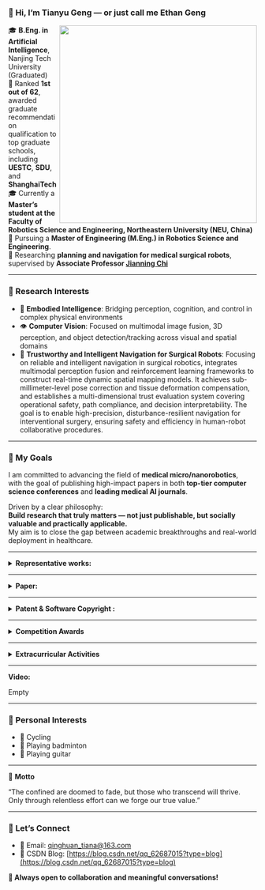 ### 👋 Hi, I’m Tianyu Geng — or just call me **Ethan Geng**

<img align="right" src="https://github-readme-stats.vercel.app/api?username=TianYu-Geng&show_icons=true&icon_color=CE1D2D&text_color=718096&bg_color=ffffff&hide_title=true" width="400" />

🎓 **B.Eng. in Artificial Intelligence**, Nanjing Tech University (Graduated)  
🏅 Ranked **1st out of 62**, awarded graduate recommendation qualification to top graduate schools, including **UESTC**, **SDU**, and **ShanghaiTech**  
🎓 Currently a **Master’s student at the Faculty of Robotics Science and Engineering, Northeastern University (NEU, China)**  
🔧 Pursuing a **Master of Engineering (M.Eng.) in Robotics Science and Engineering**.  
🧭 Researching **planning and navigation for medical surgical robots**, supervised by **Associate Professor [Jianning Chi](http://faculty.neu.edu.cn/chijianning/zh_CN/index/54976/list/index.htm)**  

---

### 🔬 Research Interests

- 🤖 **Embodied Intelligence**: Bridging perception, cognition, and control in complex physical environments    
- 👁️ **Computer Vision**: Focused on multimodal image fusion, 3D perception, and object detection/tracking across visual and spatial domains     
- 🧬 **Trustworthy and Intelligent Navigation for Surgical Robots**: Focusing on reliable and intelligent navigation in surgical robotics, integrates multimodal perception fusion and reinforcement learning frameworks to construct real-time dynamic spatial mapping models. It achieves sub-millimeter-level pose correction and tissue deformation compensation, and establishes a multi-dimensional trust evaluation system covering operational safety, path compliance, and decision interpretability. The goal is to enable high-precision, disturbance-resilient navigation for interventional surgery, ensuring safety and efficiency in human-robot collaborative procedures.  

---

### 🚀 My Goals

I am committed to advancing the field of **medical micro/nanorobotics**,  
with the goal of publishing high-impact papers in both **top-tier computer science conferences** and **leading medical AI journals**.

Driven by a clear philosophy:  
**Build research that truly matters — not just publishable, but socially valuable and practically applicable.**  
My aim is to close the gap between academic breakthroughs and real-world deployment in healthcare.

---

<details>
  <summary><strong>Representative works:</strong></summary>

</details>

---

<details>
  <summary><strong>Paper:</strong></summary>          

<!--
示例：x. [[Paper]()] [[Code]()]
-->
</details>

---

<details>
  <summary><strong>Patent & Software Copyright :</strong></summary>
 Empty！
</details>

---

<details>
  <summary><strong>Competition Awards</strong></summary>

| Date              | Competition                                           | Award                             |
|-------------------|--------------------------------------------------------|-----------------------------------|
| 2023.02 – 2023.08 | China Collegiate Computer Design Competition （中国大学生计算机设计大赛）           | 🥇 National First Prize, Provincial Grand Prize, Featured Project (Top 8 / 526) |
| 2022.10 – 2024.05 | National Innovation Training Program （国家级大创）                                | 🎓 National-level Research Project |
| 2024.05           | China Robotics Competition & RoboCup China Open（中国机器人大赛暨Robocup机器人世界杯中国赛） | 🥈 National Second Prize           |
| 2024.02           | MCM/ICM Mathematical Contest in Modeling （美国大学生数学建模大赛）              | 🥈 International Second Prize      |
| 2023.05           | China Robotics Skills Competition （中国机器人技能大赛）                     | 🥉 National Third Prize            |


<details>
  <summary><strong>China Collegiate Computer Design Competition (2023)</strong></summary>
**🧑‍💻 Role:** Team Leader  
**🏷 Project Title:** *Smart Factory – Industrial Vision System for Production Environments*  
**🔍 Key Innovations:**

- **AI-driven Safety Monitoring**  
  Leveraged SenseTime SDK and deep learning models for real-time facial recognition, fatigue detection, posture analysis, and fall detection.

- **Multi-person Behavior Detection**  
  Integrated YOLOv7 with DeepSORT tracking to detect unsafe mobile phone usage behaviors across multiple individuals.

- **Fire Detection with Sensor Fusion**  
  Introduced an enhanced fire detection pipeline using incremental DBSCAN clustering, multi-sensor fusion, and visual inference — addressing critical safety challenges in industrial spaces.

</details>


<details>
  <summary><strong> National Innovation Training Program (2022.10 – 2024.05)</strong></summary>
  
🧑‍💻 **Role:** Principal Investigator (Team Leader),under the guidance of **[Associate Professor Xingya Wang](https://cise.njtech.edu.cn/info/1015/6159.htm)**.  

🏷 **Project Title:** *Design and Implementation of a Deep Learning Test Suite Quality Evaluation System Based on Mutation Testing   

🔍 **Key Innovations:**  

**Mutation Operator Optimization**  
Reproduced and improved several mutation operators in deep learning systems to enhance their fault detection effectiveness and adaptability to diverse neural network architectures.

**Evaluation Metrics for Dataset Quality**  
Implemented mutation-based evaluation metrics to assess test set quality and locate defects, providing insight into dataset weaknesses and guiding dataset refinement.

**Generalized and Extendable Operator Interfaces**  
Designed a modular and extensible operator interface, supporting multiple mutation strategies such as diversity-based operator selection, and ensuring broad compatibility across model types.

**System-Level Architecture Design**  
Led the overall system requirement analysis and software architecture design to align functionality with research goals and practical deployment needs.

</details>

</details>

---

<details>
  <summary><strong>Extracurricular Activities</strong></summary>

<br>

<details>
  <summary><strong>Vistalab — Member (Sep. 2022 – Sep. 2023), Student Leader (Sep. 2023 – Jun. 2025)</strong></summary>

<br>

Core student leader and researcher at **Vistalab**, a student-managed robotics research lab at **Nanjing Tech University**, under the guidance of **[Associate Professor Lu Zhao](https://cise.njtech.edu.cn/info/1015/7805.htm)** and **[Associate Professor Jun Lü](https://cise.njtech.edu.cn/info/1015/6165.htm)**.

- 🧭 **Lab Coordination & Management**  
  Organized weekly research seminars, technical workshops, and academic activities.  
  Managed lab documentation, version control workflows, and cross-team collaboration.  
  Mentored junior students on research topic selection, project planning, and engineering toolchains.

- 🔬 **Research Projects & Technical Contributions**
  
  - **Traffic Object Detection & Tracking**  
    - [3D-NET](https://github.com/TianYu-Geng/3D-NET): Reproduced and improved deep learning pipelines for traffic-aware 3D object detection.  
    - [ByteTrackV2](https://github.com/TianYu-Geng/ByteTrackV2): Re-implemented multi-object tracking model with enhanced performance.  
    - Contributed to voxel-based perception systems and model modularization (VoxelNeXt).  

  - **ROS-Based Robotics Learning**  
    - [Yuxiang_ROS_complete](https://github.com/TianYu-Geng/Yuxiang_ROS_complete): Built an educational ROS framework for sim-to-real control and robotics learning.

  - **UAV Aerial Patrol System**  
    Developed drone path planning logic, implemented image acquisition pipeline, and built an anomaly detection module using lightweight CNNs for real-time safety monitoring.

- 🏆 **Mentorship & Competition Guidance**  
  Collaborated with faculty to co-supervise national competition teams.  
  Provided technical and strategic guidance on multiple award-winning projects at the national level.

</details>

</details>

---

**Video:**

Empty

---

### 🎯 Personal Interests

- 🚴 Cycling  
- 🏸 Playing badminton  
- 🎸 Playing guitar

---

🧭 **Motto**

“The confined are doomed to fade, but those who transcend will thrive. Only through relentless effort can we forge our true value.”

---

### 🤝 Let’s Connect

- 📧 Email: qinghuan_tiana@163.com  
- 📝 CSDN Blog: [https://blog.csdn.net/qq_62687015?type=blog](https://blog.csdn.net/qq_62687015?type=blog)

**🙂 Always open to collaboration and meaningful conversations!**  


